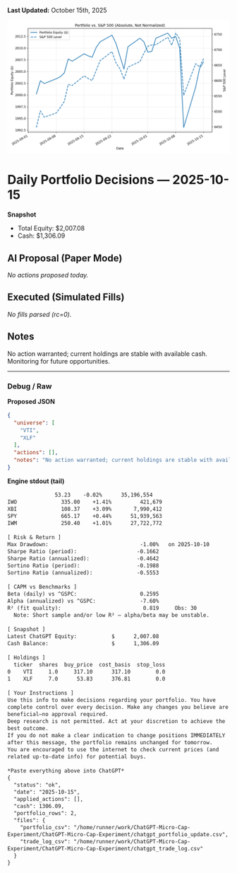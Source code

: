 **Last Updated:** October 15th, 2025

![Latest Performance Results](Results.png)

# Daily Portfolio Decisions — 2025-10-15

**Snapshot**
- Total Equity: $2,007.08
- Cash: $1,306.09

## AI Proposal (Paper Mode)
_No actions proposed today._

## Executed (Simulated Fills)
_No fills parsed (rc=0)._

## Notes
No action warranted; current holdings are stable with available cash. Monitoring for future opportunities.

---
### Debug / Raw
**Proposed JSON**
```json
{
  "universe": [
    "VTI",
    "XLF"
  ],
  "actions": [],
  "notes": "No action warranted; current holdings are stable with available cash. Monitoring for future opportunities."
}
```

**Engine stdout (tail)**
```
               53.23    -0.02%      35,196,554
IWO              335.00    +1.41%         421,679
XBI              108.37    +3.09%       7,990,412
SPY              665.17    +0.44%      51,939,563
IWM              250.40    +1.01%      27,722,772

[ Risk & Return ]
Max Drawdown:                             -1.00%   on 2025-10-10
Sharpe Ratio (period):                   -0.1662
Sharpe Ratio (annualized):               -0.4642
Sortino Ratio (period):                  -0.1988
Sortino Ratio (annualized):              -0.5553

[ CAPM vs Benchmarks ]
Beta (daily) vs ^GSPC:                    0.2595
Alpha (annualized) vs ^GSPC:              -7.60%
R² (fit quality):                          0.819     Obs: 30
  Note: Short sample and/or low R² — alpha/beta may be unstable.

[ Snapshot ]
Latest ChatGPT Equity:           $      2,007.08
Cash Balance:                    $      1,306.09

[ Holdings ]
  ticker  shares  buy_price  cost_basis  stop_loss
0    VTI     1.0     317.10      317.10        0.0
1    XLF     7.0      53.83      376.81        0.0

[ Your Instructions ]
Use this info to make decisions regarding your portfolio. You have complete control over every decision. Make any changes you believe are beneficial—no approval required.
Deep research is not permitted. Act at your discretion to achieve the best outcome.
If you do not make a clear indication to change positions IMMEDIATELY after this message, the portfolio remains unchanged for tomorrow.
You are encouraged to use the internet to check current prices (and related up-to-date info) for potential buys.

*Paste everything above into ChatGPT*
{
  "status": "ok",
  "date": "2025-10-15",
  "applied_actions": [],
  "cash": 1306.09,
  "portfolio_rows": 2,
  "files": {
    "portfolio_csv": "/home/runner/work/ChatGPT-Micro-Cap-Experiment/ChatGPT-Micro-Cap-Experiment/chatgpt_portfolio_update.csv",
    "trade_log_csv": "/home/runner/work/ChatGPT-Micro-Cap-Experiment/ChatGPT-Micro-Cap-Experiment/chatgpt_trade_log.csv"
  }
}

```